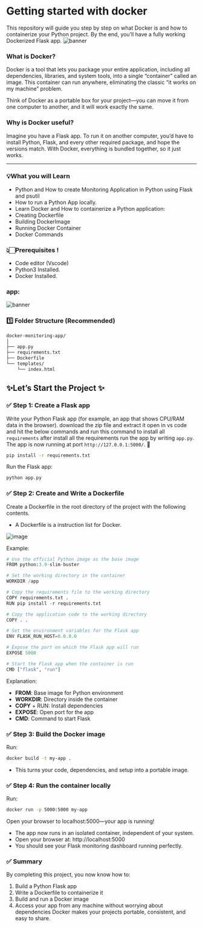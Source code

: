 # Getting started with docker 

This repository will guide you step by step on what Docker is and how to containerize your Python project. By the end, you’ll have a fully working Dockerized Flask app.
![banner](templates/banner.webp)


### What is Docker?
Docker is a tool that lets you package your entire application, including all dependencies, libraries, and system tools, into a single “container” called an image. This container can run anywhere, eliminating the classic “it works on my machine” problem.

Think of Docker as a portable box for your project—you can move it from one computer to another, and it will work exactly the same.

### Why is Docker useful?
Imagine you have a Flask app. To run it on another computer, you’d have to install Python, Flask, and every other required package, and hope the versions match. With Docker, everything is bundled together, so it just works.

---

### 💡What you will Learn
- Python and How to create Monitoring Application in Python using Flask and psutil
- How to run a Python App locally.
- Learn Docker and How to containerize a Python application:
- Creating Dockerfile
- Building DockerImage
- Running Docker Container
- Docker Commands


### 👆🏻Prerequisites !

- Code editor (Vscode)
- Python3 Installed.
- Docker Installed.

### app:
![banner](templates/output.png)

### 1️⃣ Folder Structure (Recommended)
```markdown
docker-monitoring-app/
│
├── app.py
├── requirements.txt
├── Dockerfile
└── templates/
    └── index.html
```

## ✨Let’s Start the Project ✨


### ✅ Step 1: Create a Flask app
Write your Python Flask app (for example, an app that shows CPU/RAM data in the browser). download the zip file and extract it open in vs code and hit the below commands and run this command to install all `requirements` after install all the requirements run the app by writing `app.py`. The app is now running at port `http://127.0.0.1:5000/`. 🚀 

```bash
pip install -r requirements.txt
```
Run the Flask app:
```bash
python app.py
```

### ✅ Step 2: Create and Write a Dockerfile
Create a Dockerfile in the root directory of the project with the following contents.
- A Dockerfile is a instruction list for Docker.

![image](templates/image.webp)
  
Example:
```python
# Use the official Python image as the base image
FROM python:3.9-slim-buster

# Set the working directory in the container
WORKDIR /app

# Copy the requirements file to the working directory
COPY requirements.txt .
RUN pip install -r requirements.txt

# Copy the application code to the working directory
COPY . .

# Set the environment variables for the Flask app
ENV FLASK_RUN_HOST=0.0.0.0

# Expose the port on which the Flask app will run
EXPOSE 5000

# Start the Flask app when the container is run
CMD ["flask", "run"]
```
Explanation:
- **FROM**: Base image for Python environment
- **WORKDIR**: Directory inside the container
- **COPY** + RUN: Install dependencies
- **EXPOSE**: Open port for the app
- **CMD**: Command to start Flask

### ✅ Step 3: Build the Docker image
Run:
```bash
docker build -t my-app .
```
- This turns your code, dependencies, and setup into a portable image.

### ✅ Step 4: Run the container locally
Run:
```bash
docker run -p 5000:5000 my-app
```
Open your browser to localhost:5000—your app is running!
- The app now runs in an isolated container, independent of your system.
- Open your browser at: http://localhost:5000
- You should see your Flask monitoring dashboard running perfectly.

### ✅ Summary
By completing this project, you now know how to:
1. Build a Python Flask app
2. Write a Dockerfile to containerize it
3. Build and run a Docker image
4. Access your app from any machine without worrying about dependencies
Docker makes your projects portable, consistent, and easy to share.

